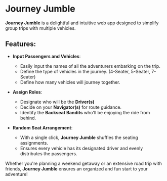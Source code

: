 # Journey Jumble

**Journey Jumble** is a delightful and intuitive web app designed to simplify group trips with multiple vehicles.

## Features:

- **Input Passengers and Vehicles**:

  - Easily input the names of all the adventurers embarking on the trip.
  - Define the type of vehicles in the journey. (4-Seater, 5-Seater, 7-Seater)
  - Define how many vehicles will journey together.

- **Assign Roles**:

  - Designate who will be the **Driver(s)**
  - Decide on your **Navigator(s)** for route guidance.
  - Identify the **Backseat Bandits** who'll be enjoying the ride from behind.

- **Random Seat Arrangement**:
  - With a single click, **Journey Jumble** shuffles the seating assignments.
  - Ensures every vehicle has its designated driver and evenly distributes the passengers.

Whether you're planning a weekend getaway or an extensive road trip with friends, **Journey Jumble** ensures an organized and fun start to your adventure!
